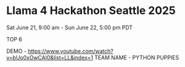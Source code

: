 # Llama 4 Hackathon Seattle 2025

Sat June 21, 9:00 am - Sun June 22, 5:00 pm PDT

TOP 6 

DEMO - https://www.youtube.com/watch?v=bUo0xOwCAI0&list=LL&index=1
TEAM NAME - PYTHON PUPPIES
